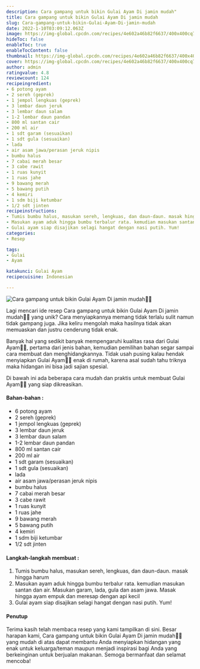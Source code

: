 ```yaml
---
description: Cara gampang untuk bikin Gulai Ayam Di jamin mudah"
title: Cara gampang untuk bikin Gulai Ayam Di jamin mudah
slug: Cara-gampang-untuk-bikin-Gulai-Ayam-Di-jamin-mudah
date: 2022-1-10T03:09:12.063Z
image: https://img-global.cpcdn.com/recipes/4e602a46b82f6637/400x400cq70/photo.jpg
hideToc: false
enableToc: true
enableTocContent: false
thumbnail: https://img-global.cpcdn.com/recipes/4e602a46b82f6637/400x400cq70/photo.jpg
cover: https://img-global.cpcdn.com/recipes/4e602a46b82f6637/400x400cq70/photo.jpg
author: admin
ratingvalue: 4.8
reviewcount: 124
recipeingredient:
- 6 potong ayam
- 2 sereh (geprek)
- 1 jempol lengkuas (geprek)
- 3 lembar daun jeruk
- 3 lembar daun salam
- 1-2 lembar daun pandan
- 800 ml santan cair
- 200 ml air
- 1 sdt garam (sesuaikan)
- 1 sdt gula (sesuaikan)
- lada
- air asam jawa/perasan jeruk nipis
- bumbu halus
- 7 cabai merah besar
- 3 cabe rawit
- 1 ruas kunyit
- 1 ruas jahe
- 9 bawang merah
- 5 bawang putih
- 4 kemiri
- 1 sdm biji ketumbar
- 1/2 sdt jinten
recipeinstructions:
- Tumis bumbu halus, masukan sereh, lengkuas, dan daun-daun. masak hingga harum
- Masukan ayam aduk hingga bumbu terbalur rata. kemudian masukan santan dan air. Masukan garam, lada, gula dan asam jawa. Masak hingga ayam empuk dan meresap dengan api kecil
- Gulai ayam siap disajikan selagi hangat dengan nasi putih. Yum!
categories:
- Resep

tags:
- Gulai
- Ayam

katakunci: Gulai Ayam
recipecuisine: Indonesian

---
```


![Cara gampang untuk bikin Gulai Ayam Di jamin mudah👩‍🍳](https://img-global.cpcdn.com/recipes/4e602a46b82f6637/400x400cq70/photo.jpg)

Lagi mencari ide resep Cara gampang untuk bikin Gulai Ayam Di jamin mudah👩‍🍳 yang unik? Cara menyiapkannya memang tidak terlalu sulit namun tidak gampang juga. Jika keliru mengolah maka hasilnya tidak akan memuaskan dan justru cenderung tidak enak.

Banyak hal yang sedikit banyak mempengaruhi kualitas rasa dari Gulai Ayam👩‍🍳, pertama dari jenis bahan, kemudian pemilihan bahan segar sampai cara membuat dan menghidangkannya. Tidak usah pusing kalau hendak menyiapkan Gulai Ayam👩‍🍳 enak di rumah, karena asal sudah tahu triknya maka hidangan ini bisa jadi sajian spesial.

Di bawah ini ada beberapa cara mudah dan praktis untuk membuat Gulai Ayam👩‍🍳 yang siap dikreasikan.

<!--inarticleads1-->

#### Bahan-bahan :

- 6 potong ayam
- 2 sereh (geprek)
- 1 jempol lengkuas (geprek)
- 3 lembar daun jeruk
- 3 lembar daun salam
- 1-2 lembar daun pandan
- 800 ml santan cair
- 200 ml air
- 1 sdt garam (sesuaikan)
- 1 sdt gula (sesuaikan)
- lada
- air asam jawa/perasan jeruk nipis
- bumbu halus
- 7 cabai merah besar
- 3 cabe rawit
- 1 ruas kunyit
- 1 ruas jahe
- 9 bawang merah
- 5 bawang putih
- 4 kemiri
- 1 sdm biji ketumbar
- 1/2 sdt jinten

<!--inarticleads2-->

#### Langkah-langkah membuat :

1. Tumis bumbu halus, masukan sereh, lengkuas, dan daun-daun. masak hingga harum
1. Masukan ayam aduk hingga bumbu terbalur rata. kemudian masukan santan dan air. Masukan garam, lada, gula dan asam jawa. Masak hingga ayam empuk dan meresap dengan api kecil
1. Gulai ayam siap disajikan selagi hangat dengan nasi putih. Yum!

#### Penutup

Terima kasih telah membaca resep yang kami tampilkan di sini. Besar harapan kami, Cara gampang untuk bikin Gulai Ayam Di jamin mudah👩‍🍳 yang mudah di atas dapat membantu Anda menyiapkan hidangan yang enak untuk keluarga/teman maupun menjadi inspirasi bagi Anda yang berkeinginan untuk berjualan makanan. Semoga bermanfaat dan selamat mencoba!